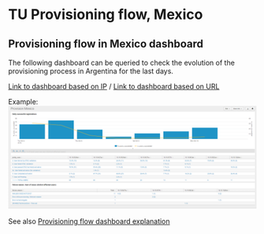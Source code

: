 # TU Provisioning flow, Mexico

## Provisioning flow in Mexico dashboard

The following dashboard can be queried to check the evolution of the provisioning process in Argentina for the last days.

[Link to dashboard based on IP](https://10.253.1.11/en-US/app/tugo/provision_argentina?earliest=0&latest=) / [Link to dashboard based on URL](https://mia-splunk.tefcomms.com/en-US/app/tugo/provision_argentina?earliest=0&latest=)

Example:
![provision_mexico](images/provision_mexico.png)

See also [Provisioning flow dashboard explanation](../../reportdata/Provisioning_dashboard_explanation.md) 


